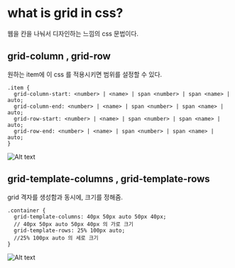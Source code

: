 # what is grid in css?

웹을 칸을 나눠서 디자인하는 느낌의 css 문법이다.

## grid-column , grid-row
원하는 item에 이 css 를 적용시키면 범위를 설정할 수 있다.
```
.item {
  grid-column-start: <number> | <name> | span <number> | span <name> | auto;
  grid-column-end: <number> | <name> | span <number> | span <name> | auto;
  grid-row-start: <number> | <name> | span <number> | span <name> | auto;
  grid-row-end: <number> | <name> | span <number> | span <name> | auto;
}
```
![Alt text](https://css-tricks.com/wp-content/uploads/2018/11/grid-column-row-start-end-01.svg)

## grid-template-columns , grid-template-rows
grid 격자를 생성함과 동시에, 크기를 정해줌.

```
.container {
  grid-template-columns: 40px 50px auto 50px 40px;
  // 40px 50px auto 50px 40px 의 가로 크기
  grid-template-rows: 25% 100px auto;
  //25% 100px auto 의 세로 크기
}
```

![Alt text](https://css-tricks.com/wp-content/uploads/2018/11/template-columns-rows-01.svg)
